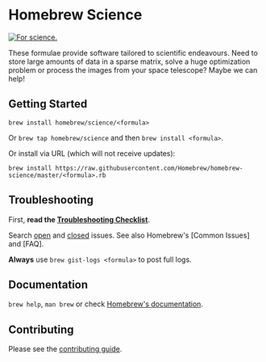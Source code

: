 # Homebrew Science
[![For science.](http://i.imgur.com/Bswp1.png)](http://xkcd.com/585)

These formulae provide software tailored to scientific endeavours. Need to store
large amounts of data in a sparse matrix, solve a huge optimization problem or
process the images from your space telescope? Maybe we can help!

## Getting Started
`brew install homebrew/science/<formula>`

Or `brew tap homebrew/science` and then `brew install <formula>`.

Or install via URL (which will not receive updates):

```
brew install https://raw.githubusercontent.com/Homebrew/homebrew-science/master/<formula>.rb
```

## Troubleshooting
First, **read the [Troubleshooting Checklist]**.

Search [open] and [closed] issues. See also Homebrew's  [Common Issues] and [FAQ].

**Always** use `brew gist-logs <formula>` to post full logs.

## Documentation
`brew help`, `man brew` or check [Homebrew's documentation](https://github.com/Homebrew/homebrew/tree/master/share/doc/homebrew#readme).

## Contributing
Please see the [contributing guide](https://github.com/Homebrew/homebrew-science/blob/master/CONTRIBUTING.md).

[Troubleshooting Checklist]: https://github.com/Homebrew/homebrew/blob/master/share/doc/homebrew/Troubleshooting.md
[open]: https://github.com/Homebrew/homebrew-science/issues?state=open
[closed]: https://github.com/Homebrew/homebrew-science/issues?state=closed
